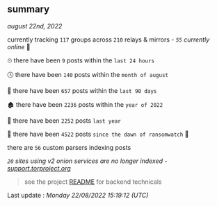 
## summary
_august 22nd, 2022_

currently tracking `117` groups across `210` relays & mirrors - _`55` currently online_ 📡

⏲ there have been `9` posts within the `last 24 hours`

🕓 there have been `140` posts within the `month of august`

📅 there have been `657` posts within the `last 90 days`

🏚 there have been `2236` posts within the `year of 2022`

🚀 there have been `2252` posts `last year`

🦕 there have been `4522` posts `since the dawn of ransomwatch` 🐣

there are `56` custom parsers indexing posts

_`20` sites using v2 onion services are no longer indexed - [support.torproject.org](https://support.torproject.org/onionservices/v2-deprecation/)_

> see the project [README](https://github.com/jmousqueton/ransomwatch#readme) for backend technicals



Last update : _Monday 22/08/2022 15:19:12 (UTC)_

